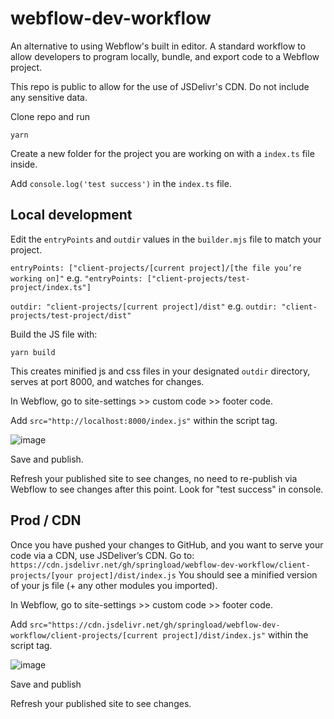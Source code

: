 # webflow-dev-workflow

An alternative to using Webflow's built in editor. A standard workflow to allow developers to program locally, bundle, and export code to a Webflow project.

This repo is public to allow for the use of JSDelivr's CDN. Do not include any sensitive data.

Clone repo and run

`yarn`

Create a new folder for the project you are working on with a `index.ts` file inside.

Add `console.log('test success')` in the `index.ts` file.

## Local development

Edit the `entryPoints` and `outdir` values in the `builder.mjs` file to match your project.

`entryPoints: ["client-projects/[current project]/[the file you’re working on]"`
e.g. `"entryPoints: ["client-projects/test-project/index.ts"]`

`outdir: "client-projects/[current project]/dist"`
e.g. `outdir: "client-projects/test-project/dist"`

Build the JS file with:

`yarn build`

This creates minified js and css files in your designated `outdir` directory, serves at port 8000, and watches for changes.

In Webflow, go to site-settings >> custom code >> footer code.

Add `src="http://localhost:8000/index.js"` within the script tag.

![image](https://github.com/springload/webflow-dev-workflow/assets/27249781/5b2573e6-21fd-4652-b0e5-cbe084149da4)

Save and publish.

Refresh your published site to see changes, no need to re-publish via Webflow to see changes after this point. Look for "test success" in console.

## Prod / CDN

Once you have pushed your changes to GitHub, and you want to serve your code via a CDN, use JSDeliver’s CDN.
Go to: `https://cdn.jsdelivr.net/gh/springload/webflow-dev-workflow/client-projects/[your project]/dist/index.js`
You should see a minified version of your js file (+ any other modules you imported).

In Webflow, go to site-settings >> custom code >> footer code.

Add `src="https://cdn.jsdelivr.net/gh/springload/webflow-dev-workflow/client-projects/[current project]/dist/index.js"` within the script tag.

![image](https://github.com/springload/webflow-dev-workflow/assets/27249781/3fce42cc-4e66-443a-8aa1-69c9f817d546)

Save and publish

Refresh your published site to see changes.
